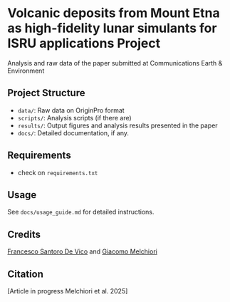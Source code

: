 # Volcanic deposits from Mount Etna as high-fidelity lunar simulants for ISRU applications Project

Analysis and raw data of the paper submitted at Communications Earth & Environment

## Project Structure
- `data/`: Raw data on OriginPro format
- `scripts/`: Analysis scripts (if there are)
- `results/`: Output figures and analysis results presented in the paper
- `docs/`: Detailed documentation, if any.

## Requirements
- check on `requirements.txt`

## Usage
See `docs/usage_guide.md` for detailed instructions.

## Credits
[Francesco Santoro De Vico](https://www.linkedin.com/in/francesco-santoro-geo/) and 
[Giacomo Melchiori](https://www.linkedin.com/in/giacomo-melchiori-20101a17a/)

## Citation
[Article in progress Melchiori et al. 2025]
